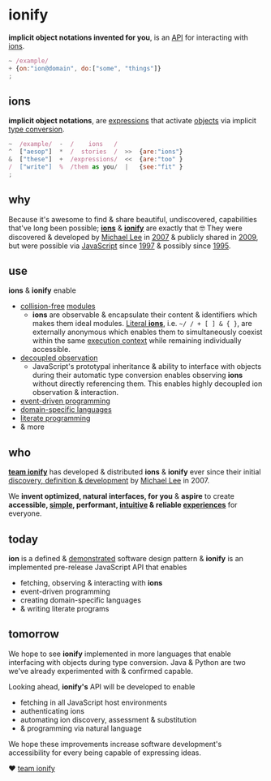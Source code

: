 # ionify

**implicit object notations invented for you**, is an [API](https://en.wikipedia.org/wiki/API) for interacting with [ions](https://github.com/ionify/ionify/blob/public/info/ion.md).

```javascript
~ /example/
+ {on:"ion@domain", do:["some", "things"]}
;
```

## ions

**implicit object notations**, are [expressions](https://en.wikipedia.org/wiki/Expression_(computer_science)) that activate [objects](https://en.wikipedia.org/wiki/Object_(computer_science)) via implicit [type conversion](https://en.wikipedia.org/wiki/Type_conversion).

```javascript
~  /example/  -  /    ions   /
^  ["aesop"]  *  /  stories  /  >>  {are:"ions"}
&  ["these"]  +  /expressions/  <<  {are:"too" }
/  ["write"]  %  /them as you/  |   {see:"fit" }
;
```


## why

Because it's awesome to find & share beautiful, undiscovered, capabilities that've long been possible; **[ions](https://github.com/ionify/ionify/blob/public/info/ion.md)** & **[ionify](https://github.com/ionify/ionify/)** are exactly that 🤓 They were discovered & developed by [Michael Lee](http://twitter.com/iskitz) in [2007](https://github.com/ionify/ionify/blob/public/info/story.md) & publicly shared in [2009](http://www.slideshare.net/iskitz/using-jsonxd-for-crossdomain-json-exchange), but were possible via [JavaScript](https://en.wikipedia.org/wiki/JavaScript) since [1997](http://www.ecma-international.org/publications/files/ECMA-ST-ARCH/ECMA-262,%201st%20edition,%20June%201997.pdf) & possibly since [1995](https://web.archive.org/web/20070916144913/http://wp.netscape.com/newsref/pr/newsrelease67.html).


## use

**ions** & **ionify** enable

+ [collision-free](https://en.wikipedia.org/wiki/Name_collision) [modules](https://en.wikipedia.org/wiki/Modular_programming)
    + **ions** are observable & encapsulate their content & identifiers which makes them ideal modules. [Literal **ions**](https://github.com/ionify/ionify/blob/public/info/ion.md#form), i.e. `~/ / + [ ] & { }`, are externally anonymous which enables them to simultaneously coexist within the same [execution context](http://www.ecma-international.org/ecma-262/6.0/index.html#sec-execution-contexts) while remaining individually accessible.
+ [decoupled observation](https://en.wikipedia.org/wiki/Observer_pattern)
    + JavaScript's prototypal inheritance & ability to interface with objects during their automatic type conversion enables observing **ions** without directly referencing them. This enables highly decoupled ion observation & interaction.
+ [event-driven programming](https://en.wikipedia.org/wiki/Event-driven_programming)
+ [domain-specific languages](https://en.wikipedia.org/wiki/Domain-specific_language)
+ [literate programming](https://en.wikipedia.org/wiki/Literate_programming)
+ & more


## who

**[team ionify](https://github.com/orgs/ionify/people)** has developed & distributed **ions** & **ionify** ever since their initial [discovery, definition & development](https://github.com/ionify/ionify/blob/public/info/story.md) by [Michael Lee](http://twitter.com/iskitz) in 2007.

We **invent optimized, natural interfaces, for you** & **aspire** to create **accessible, [simple](https://rawgit.com/ionified/anemojii-ions.iskitz.net/public/), performant, [intuitive](https://github.com/ionified/jeni-ions.iskitz.net/blob/public/jeni.play.js) & reliable [experiences](http://ionified.net)**
for everyone.


## today

**ion** is a defined & [demonstrated](http://ionified.net/) software design pattern & **ionify** is an implemented pre-release JavaScript API that enables

+ fetching, observing & interacting with **ions**
+ event-driven programming
+ creating domain-specific languages
+ & writing literate programs


## tomorrow

We hope to see **ionify** implemented in more languages that enable interfacing with objects during type conversion. Java & Python are two we've already experimented with & confirmed capable.

Looking ahead, **ionify's** API will be developed to enable

+ fetching in all JavaScript host environments
+ authenticating ions
+ automating ion discovery, assessment & substitution
+ & programming via natural language

We hope these improvements increase software development's accessibility for every being capable of expressing ideas.

❤️ [team ionify](https://github.com/orgs/ionify/people)